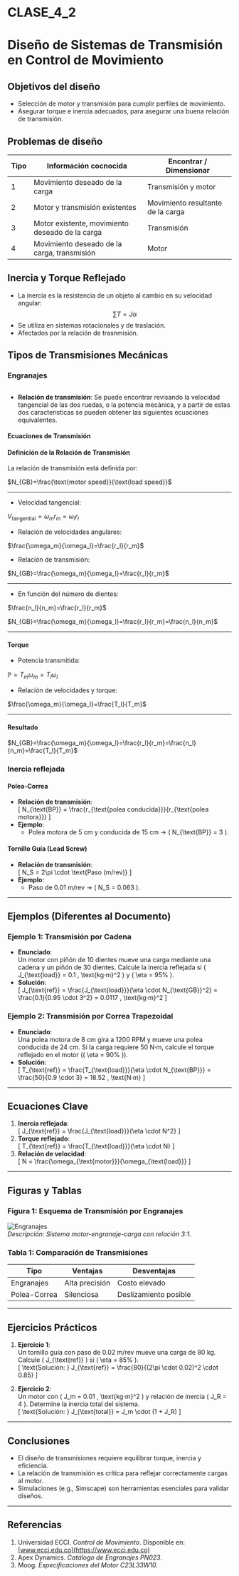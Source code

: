 # CLASE_4_2
# Diseño de Sistemas de Transmisión en Control de Movimiento

## Objetivos del diseño ##  
  - Selección de motor y transmisión para cumplir perfiles de movimiento.  
  - Asegurar torque e inercia adecuados, para asegurar una buena relación de transmisión.

## Problemas de diseño ##
| Tipo | Información cocnocida                            | Encontrar / Dimensionar         |
|------|--------------------------------------------------|---------------------------------|
| 1    | Movimiento deseado de la carga                   | Transmisión y motor             |
| 2    | Motor y transmisión existentes                   | Movimiento resultante de la carga |
| 3    | Motor existente, movimiento deseado de la carga  | Transmisión                     |
| 4    | Movimiento deseado de la carga, transmisión      | Motor                           |

## Inercia y Torque Reflejado
- La inercia es la resistencia de un objeto al cambio en su velocidad angular:  
  $$\sum T = J \alpha$$
- Se utiliza en sistemas rotacionales y de traslación.
- Afectados por la relación de trasnmisión. 
  
## Tipos de Transmisiones Mecánicas
### Engranajes  
##
- **Relación de transmisión**:
  Se puede encontrar revisando la velocidad tangencial de las dos ruedas, o la potencia mecánica, y a partir de estas dos caracteristicas se pueden obtener las siguientes ecuaciones equivalentes. 
#### Ecuaciones de Transmisión

#### Definición de la Relación de Transmisión

La relación de transmisión está definida por:

$N_{GB}=\frac{\text{motor speed}}{\text{load speed}}$

---

- Velocidad tangencial:

$V_{\text{tangential}}=\omega_m r_m=\omega_l r_l$

- Relación de velocidades angulares:

$\frac{\omega_m}{\omega_l}=\frac{r_l}{r_m}$

- Relación de transmisión:

$N_{GB}=\frac{\omega_m}{\omega_l}=\frac{r_l}{r_m}$

---
- En función del número de dientes:

$\frac{n_l}{n_m}=\frac{r_l}{r_m}$

$N_{GB}=\frac{\omega_m}{\omega_l}=\frac{r_l}{r_m}=\frac{n_l}{n_m}$

---

#### Torque

- Potencia transmitida:

$\mathbb{P}=T_m \omega_m=T_l \omega_l$

- Relación de velocidades y torque:

$\frac{\omega_m}{\omega_l}=\frac{T_l}{T_m}$

---

#### Resultado

$N_{GB}=\frac{\omega_m}{\omega_l}=\frac{r_l}{r_m}=\frac{n_l}{n_m}=\frac{T_l}{T_m}$

### Inercia reflejada


#### Polea-Correa  
- **Relación de transmisión**:  
  \[ N_{\text{BP}} = \frac{r_{\text{polea conducida}}}{r_{\text{polea motora}}} \]  
- **Ejemplo**:  
  - Polea motora de 5 cm y conducida de 15 cm → \( N_{\text{BP}} = 3 \).  

#### Tornillo Guía (Lead Screw)  
- **Relación de transmisión**:  
  \[ N_S = 2\pi \cdot \text{Paso (m/rev)} \]  
- **Ejemplo**:  
  - Paso de 0.01 m/rev → \( N_S = 0.063 \).  

---

## Ejemplos (Diferentes al Documento)
### Ejemplo 1: Transmisión por Cadena  
- **Enunciado**:  
  Un motor con piñón de 10 dientes mueve una carga mediante una cadena y un piñón de 30 dientes. Calcule la inercia reflejada si \( J_{\text{load}} = 0.1 \, \text{kg·m}^2 \) y \( \eta = 95\% \).  
- **Solución**:  
  \[ J_{\text{ref}} = \frac{J_{\text{load}}}{\eta \cdot N_{\text{GB}}^2} = \frac{0.1}{0.95 \cdot 3^2} = 0.0117 \, \text{kg·m}^2 \]  

### Ejemplo 2: Transmisión por Correa Trapezoidal  
- **Enunciado**:  
  Una polea motora de 8 cm gira a 1200 RPM y mueve una polea conducida de 24 cm. Si la carga requiere 50 N·m, calcule el torque reflejado en el motor (\( \eta = 90\% \)).  
- **Solución**:  
  \[ T_{\text{ref}} = \frac{T_{\text{load}}}{\eta \cdot N_{\text{BP}}} = \frac{50}{0.9 \cdot 3} = 18.52 \, \text{N·m} \]  

---

## Ecuaciones Clave
1. **Inercia reflejada**:  
   \[ J_{\text{ref}} = \frac{J_{\text{load}}}{\eta \cdot N^2} \]  
2. **Torque reflejado**:  
   \[ T_{\text{ref}} = \frac{T_{\text{load}}}{\eta \cdot N} \]  
3. **Relación de velocidad**:  
   \[ N = \frac{\omega_{\text{motor}}}{\omega_{\text{load}}} \]  

---

## Figuras y Tablas
### Figura 1: Esquema de Transmisión por Engranajes  
![Engranajes](placeholder_engranajes.png)  
*Descripción: Sistema motor-engranaje-carga con relación 3:1.*  

### Tabla 1: Comparación de Transmisiones  
| Tipo          | Ventajas                     | Desventajas               |  
|---------------|-----------------------------|---------------------------|  
| Engranajes    | Alta precisión               | Costo elevado             |  
| Polea-Correa  | Silenciosa                   | Deslizamiento posible     |  

---

## Ejercicios Prácticos
1. **Ejercicio 1**:  
   Un tornillo guía con paso de 0.02 m/rev mueve una carga de 80 kg. Calcule \( J_{\text{ref}} \) si \( \eta = 85\% \).  
   \[ \text{Solución: } J_{\text{ref}} = \frac{80}{(2\pi \cdot 0.02)^2 \cdot 0.85} \]  

2. **Ejercicio 2**:  
   Un motor con \( J_m = 0.01 \, \text{kg·m}^2 \) y relación de inercia \( J_R = 4 \). Determine la inercia total del sistema.  
   \[ \text{Solución: } J_{\text{total}} = J_m \cdot (1 + J_R) \]  

---

## Conclusiones
- El diseño de transmisiones requiere equilibrar torque, inercia y eficiencia.  
- La relación de transmisión es crítica para reflejar correctamente cargas al motor.  
- Simulaciones (e.g., Simscape) son herramientas esenciales para validar diseños.  

---

## Referencias
1. Universidad ECCI. *Control de Movimiento*. Disponible en: [www.ecci.edu.co](https://www.ecci.edu.co)  
2. Apex Dynamics. *Catálogo de Engranajes PN023*.  
3. Moog. *Especificaciones del Motor C23L33W10*.  
